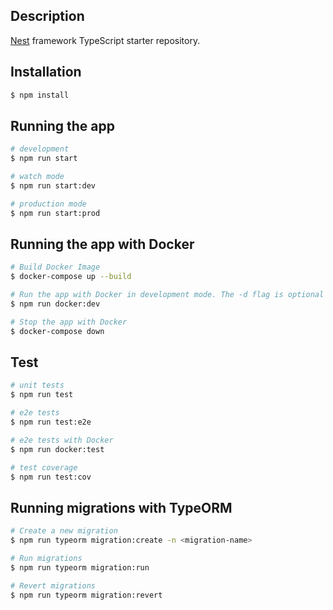 ## Description

[Nest](https://github.com/nestjs/nest) framework TypeScript starter repository.

## Installation

```bash
$ npm install
```

## Running the app

```bash
# development
$ npm run start

# watch mode
$ npm run start:dev

# production mode
$ npm run start:prod
```

## Running the app with Docker

```bash
# Build Docker Image
$ docker-compose up --build

# Run the app with Docker in development mode. The -d flag is optional and runs the containers in the background.
$ npm run docker:dev

# Stop the app with Docker
$ docker-compose down
```

## Test

```bash
# unit tests
$ npm run test

# e2e tests
$ npm run test:e2e

# e2e tests with Docker
$ npm run docker:test

# test coverage
$ npm run test:cov
```

## Running migrations with TypeORM

```bash
# Create a new migration
$ npm run typeorm migration:create -n <migration-name>

# Run migrations
$ npm run typeorm migration:run

# Revert migrations
$ npm run typeorm migration:revert
```
